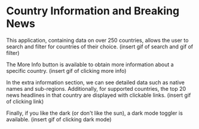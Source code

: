 # Country Information and Breaking News

This application, containing data on over 250 countries, allows the user to search and filter for countries of their choice.
(insert gif of search and gif of filter)

The More Info button is available to obtain more information about a specific country.
(insert gif of clicking more info)

In the extra information section, we can see detailed data such as native names and sub-regions. Additionally, for supported countries, the top 20 news headlines in that country are displayed with clickable links.
(insert gif of clicking link)

Finally, if you like the dark (or don't like the sun), a dark mode toggler is available.
(insert gif of clicking dark mode)
